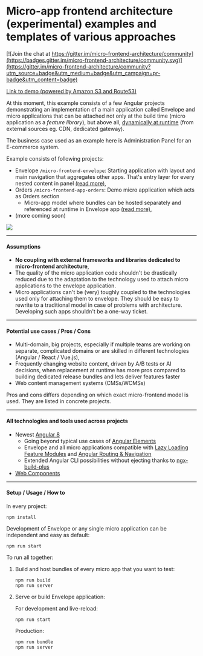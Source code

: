 Micro-app frontend architecture (experimental) examples and templates of various approaches
============================================================================

[![Join the chat at https://gitter.im/micro-frontend-architecture/community](https://badges.gitter.im/micro-frontend-architecture/community.svg)](https://gitter.im/micro-frontend-architecture/community?utm_source=badge&utm_medium=badge&utm_campaign=pr-badge&utm_content=badge)

[Link to demo (powered by Amazon S3 and Route53)](http://www.micro-frontend-experiments.space)

At this moment, this example consists of a few Angular projects demonstrating
an implementation of a main application called Envelope and micro applications
that can be attached not only at the build time (micro application as a _feature library_),
but above all, <ins>dynamically at runtime</ins> (from external sources eg. CDN, dedicated gateway).

The business case used as an example here is Administration Panel for an E-commerce system.

Example consists of following projects:
- Envelope `/micro-frontend-envelope`: Starting application with layout and main navigation that aggregates other apps. That's entry layer for every nested content in panel [(read more)](./micro-frontend-envelope/README.md),
- Orders `/micro-frontend-app-orders`: Demo micro application which acts as Orders section
  - Micro-app model where bundles can be hosted separately and referenced at runtime in Envelope app [(read more)](./micro-frontend-app-orders/README.md),
- (more coming soon)

![](showcase.gif)

---
#### Assumptions

- **No coupling with external frameworks and libraries dedicated
to micro-frontend architecture**,
- The quality of the micro application code shouldn't be drastically reduced
due to the adaptation to the technology used to attach micro applications to
the envelope application. 
- Micro applications can't be (very) toughly coupled to the technologies used
only for attaching them to envelope. They should be easy to rewrite
to a traditional model in case of problems with architecture. Developing such
apps shouldn't be a one-way ticket.

---
#### Potential use cases / Pros / Cons

- Multi-domain, big projects, especially if multiple teams are working on 
separate, complicated domains or are skilled in different technologies 
(Angular / React / Vue.js),
- Frequently changing website content, driven by A/B tests or AI decisions,
when replacement at runtime has more pros compared to building dedicated release bundles
and lets deliver features faster
- Web content management systems (CMSs/WCMSs)

Pros and cons differs depending on which exact micro-frontend model is used.
They are listed in concrete projects.

---
#### All technologies and tools used across projects

- Newest [Angular 8](https://angular.io/)
  - Going beyond typical use cases of [Angular Elements](https://angular.io/guide/elements)
  - Envelope and all micro applications compatible with [Lazy Loading Feature Modules](https://angular.io/guide/lazy-loading-ngmodules)
    and [Angular Routing & Navigation](https://angular.io/guide/router)
  - Extended Angular CLI possibilities without ejecting thanks to [ngx-build-plus](https://github.com/manfredsteyer/ngx-build-plus)
- [Web Components](https://developer.mozilla.org/en-US/docs/Web/Web_Components)

---
#### Setup / Usage / How to

In every project:

```
npm install
```

Development of Envelope or any single micro application can be independent and easy as default:

```
npm run start
```

To run all together:

1. Build and host bundles of every micro app that you want to test:

    ```
    npm run build
    npm run server
    ``` 

2. Serve or build Envelope application:

    For development and live-reload:
    
    ```
    npm run start
    ```
    
    Production:
    
    ```
    npm run bundle
    npm run server 
    ```
